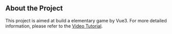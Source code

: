 ## About the Project

This project is aimed at build a elementary game by Vue3. For more detailed information, please refer to the [Video Tutorial](https://www.youtube.com/watch?v=K-ZO9vU_C5g&t=6454s).
